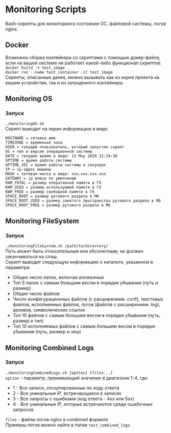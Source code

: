 # Monitoring Scripts
Bash-скрипты для мониторинга состояния ОС, файловой системы, логов nginx.<br>

## Docker
Возможна сборка контейнера со скриптами с помощью докер-файла, если на вашей системе не работает какой-либо функционал скриптов:<br>
`docker build -t test_image .`<br>
`docker run --name test_container -it test_image`<br>
Скрипты, описанные далее, можно вызывать как из корня проекта на вашем устройстве, так и из запущенного контейнера.

## Monitoring OS
### Запуск
`./monitoringOS.sh`<br>
Скрипт выводит на экран информацию в виде:<br>
```
HOSTNAME = сетевое имя
TIMEZONE = временная зона
USER = текущий пользователь, который запустил скрипт
OS = тип и версия операционной системы
DATE = текущее время в виде: 12 May 2020 12:24:36
UPTIME = время работы системы
UPTIME_SEC = время работы системы в секундах
IP = ip-адрес машины
MASK = сетевая маска в виде: xxx.xxx.xxx.xxx
GATEWAY = ip шлюза по умолчанию
RAM_TOTAL = размер оперативной памяти в Гб
RAM_USED = размер используемой памяти в Гб
RAM_FREE = размер свободной памяти в Гб
SPACE_ROOT = размер рутового раздела в Mб
SPACE_ROOT_USED = размер занятого пространства рутового раздела в Mб
SPACE_ROOT_FREE = размер рутового раздела в Mб
```

## Monitoring FileSystem
### Запуск
`./monitoringFileSystem.sh /path/to/directory/`<br>
Путь может быть относительным или абсолютным, но должен заканчиваться на слэш.<br>
Скрипт выводит следующую информацию о каталоге, указанном в параметре:
- Общее число папок, включая вложенные
- Топ 5 папок с самым большим весом в порядке убывания (путь и размер)
- Общее число файлов
- Число конфигурационных файлов (с расширением .conf), текстовых файлов, исполняемых файлов, логов (файлов с расширением .log), архивов, символических ссылок
- Топ 10 файлов с самым большим весом в порядке убывания (путь, размер и тип)
- Топ 10 исполняемых файлов с самым большим весом в порядке убывания (путь, размер и хеш)

## Monitoring Combined Logs
### Запуск
`./monitoringCombinedLogs.sh [option] [files...]`<br>
`option` - параметр, принимающий значение в диапазоне 1-4, где:
- 1 - Все записи, отсортированные по коду ответа
- 2 - Все уникальные IP, встречающиеся в записях
- 3 - Все запросы с ошибками (код ответа - 4хх или 5хх)
- 4 - Все уникальные IP, которые встречаются среди ошибочных запросов

`files` - файлы логов nginx в combined формате<br>
Примеры логов можно найти в папке `test_combined_logs`
